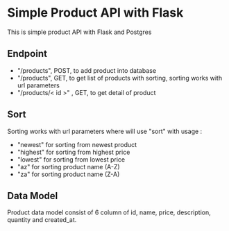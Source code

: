 # Simple Product API with Flask
This is simple product API with Flask and Postgres

## Endpoint

 - "/products", POST, to add product into database
 - "/products", GET, to get list of products with sorting, sorting works with url parameters
 - "/products/< id >" , GET, to get detail of product
 
 ## Sort
 Sorting works with url parameters where will use "sort" with usage :
 
 - "newest" for sorting from newest product
 - "highest" for sorting from highest price 
 - "lowest" for sorting from lowest price
 - "az" for sorting product name (A-Z)
 - "za" for sorting product name (Z-A)

## Data Model
Product data model consist of 6 column of id, name, price, description, quantity and created_at.